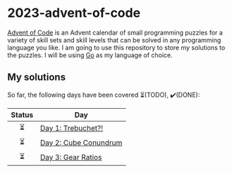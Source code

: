 # 2023-advent-of-code

[Advent of Code](https://adventofcode.com/2023/about) is an Advent calendar of small programming puzzles for a variety of skill sets and skill levels that can be solved in any programming language you like. I am going to use this repository to store my solutions to the puzzles. I will be using [Go](https://go.dev/) as my language of choice.

## My solutions

So far, the following days have been covered ⏳(TODO), ✔️(DONE):

| Status | Day |
|:--------:|-------|
| ⏳ | [Day 1: Trebuchet?!](./day01)|
| ⏳ | [Day 2: Cube Conundrum](./day02)|
| ⏳ | [Day 3: Gear Ratios](./day03)|
